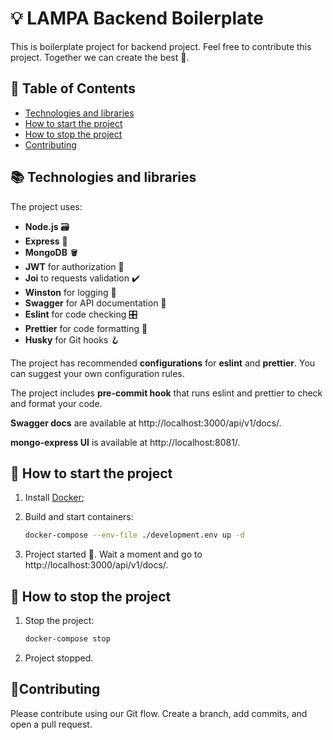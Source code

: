 # 💡 LAMPA Backend Boilerplate

This is boilerplate project for backend project. Feel free to contribute this project. Together we can create the best 🙂.

## 🔗 Table of Contents

-   [Technologies and libraries](#technologies-and-libraries)
-   [How to start the project](#how-to-start-the-project)
-   [How to stop the project](#how-to-stop-the-project)
-   [Contributing](#contributing)

## 📚 Technologies and libraries

The project uses:

-   **Node.js** 🗃️
-   **Express** 🚅
-   **MongoDB** 🪣
-   **JWT** for authorization 🔐
-   **Joi** to requests validation ✔️
-   **Winston** for logging 🧾
-   **Swagger** for API documentation 📕
-   **Eslint** for code checking 🎛️
-   **Prettier** for code formatting 📏
-   **Husky** for Git hooks 🪝

The project has recommended **configurations** for **eslint** and **prettier**. You can suggest your own configuration rules.

The project includes **pre-commit hook** that runs eslint and prettier to check and format your code.

**Swagger docs** are available at http://localhost:3000/api/v1/docs/.

**mongo-express UI** is available at http://localhost:8081/.

## 🚀 How to start the project

1. Install [Docker](https://www.docker.com/products/docker-desktop/);
2. Build and start containers:

    ```sh
    docker-compose --env-file ./development.env up -d
    ```

3. Project started 🎉. Wait a moment and go to http://localhost:3000/api/v1/docs/.

## 🛑 How to stop the project

1.  Stop the project:

    ```sh
    docker-compose stop
    ```

2.  Project stopped.

## 🤝Contributing

Please contribute using our Git flow. Create a branch, add commits, and open a pull request.
